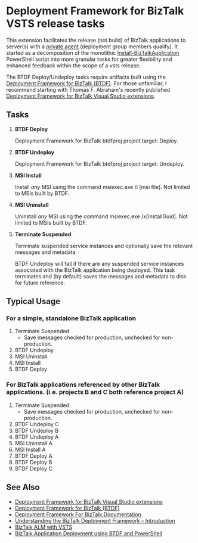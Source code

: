 # Deployment Framework for BizTalk VSTS release tasks

This extension facilitates the release (not build) of BizTalk applications to server(s) with a [private agent](https://www.visualstudio.com/en-us/docs/build/concepts/agents/agents) (deployment group members qualify).  It started as a decomposition of the monolithic [Install-BizTalkApplication](http://biztalkalm.codeplex.com/SourceControl/latest#Prod/BuildScripts/Install-BizTalkApplication.ps1) PowerShell script into more granular tasks for greater flexibility and enhanced feedback within the scope of a vsts release.

The BTDF Deploy/Undeploy tasks require artifacts built using the [Deployment Framework for BizTalk (BTDF)](http://biztalkdeployment.codeplex.com/).  For those unfamiliar, I recommend starting with Thomas F. Abraham's recently published [Deployment Framework for BizTalk Visual Studio extensions](https://marketplace.visualstudio.com/items?itemName=DeployFxForBizTalkTeam.DeploymentFrameworkforBizTalk).

## Tasks
1. **BTDF Deploy**

   Deployment Framework for BizTalk btdfproj project target: Deploy.

1. **BTDF Undeploy**

   Deployment Framework for BizTalk btdfproj project target: Undeploy.

1. **MSI Install**

   Install *any* MSI using the command msiexec.exe /i [msi file].  Not limited to MSIs built by BTDF.

1. **MSI Uninstall**
    
    Uninstall *any* MSI using the command msiexec.exe /x[InstallGuid].  Not limited to MSIs built by BTDF.

1. **Terminate Suspended**

   Terminate suspended service instances and optionally save the relevant messages and metadata.

   BTDF Undeploy will fail if there are any suspended service instances associated with the BizTalk application being deployed.  This task terminates and (by default) saves the messages and metadata to disk for future reference.

## Typical Usage

   ### For a simple, standalone BizTalk application

   1. Terminate Suspended
       * Save messages checked for production, unchecked for non-production.
   1. BTDF Undeploy
   1. MSI Uninstall
   1. MSI Install
   1. BTDF Deploy

   ### For BizTalk applications referenced by other BizTalk applications.  (i.e. projects B and C both reference project A)

   1. Terminate Suspended
       * Save messages checked for production, unchecked for non-production.
   1. BTDF Undeploy C
   1. BTDF Undeploy B
   1. BTDF Undeploy A
   1. MSI Uninstall A
   1. MSI Install A
   1. BTDF Deploy A
   1. BTDF Deploy B
   1. BTDF Deploy C
 
## See Also
* [Deployment Framework for BizTalk Visual Studio extensions](https://marketplace.visualstudio.com/items?itemName=DeployFxForBizTalkTeam.DeploymentFrameworkforBizTalk)
* [Deployment Framework for BizTalk (BTDF)](http://biztalkdeployment.codeplex.com/)
* [Deployment Framework For BizTalk Documentation](http://www.tfabraham.com/blog/deployment-[framework-for-biztalk-documentation/)
* [Understanding the BizTalk Deployment Framework – Introduction](https://blogs.biztalk360.com/understanding-biztalk-deployment-framework-introduction/)
* [BizTalk ALM with VSTS](http://biztalkersblog.azurewebsites.net/biztalk-alm-with-visual-studio-online/)
* [BizTalk Application Deployment using BTDF and PowerShell](https://vikas15bhardwaj.wordpress.com/2015/02/06/biztalk-application-deployment-using-btdf-and-powershell/)